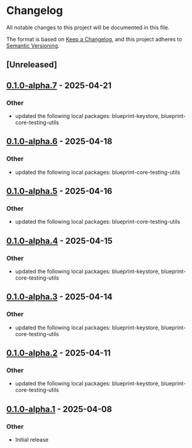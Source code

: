 # Changelog

All notable changes to this project will be documented in this file.

The format is based on [Keep a Changelog](https://keepachangelog.com/en/1.0.0/),
and this project adheres to [Semantic Versioning](https://semver.org/spec/v2.0.0.html).

## [Unreleased]

## [0.1.0-alpha.7](https://github.com/tangle-network/blueprint/compare/blueprint-chain-setup-anvil-v0.1.0-alpha.6...blueprint-chain-setup-anvil-v0.1.0-alpha.7) - 2025-04-21

### Other

- updated the following local packages: blueprint-keystore, blueprint-core-testing-utils

## [0.1.0-alpha.6](https://github.com/tangle-network/blueprint/compare/blueprint-chain-setup-anvil-v0.1.0-alpha.5...blueprint-chain-setup-anvil-v0.1.0-alpha.6) - 2025-04-18

### Other

- updated the following local packages: blueprint-core-testing-utils

## [0.1.0-alpha.5](https://github.com/tangle-network/blueprint/compare/blueprint-chain-setup-anvil-v0.1.0-alpha.4...blueprint-chain-setup-anvil-v0.1.0-alpha.5) - 2025-04-16

### Other

- updated the following local packages: blueprint-core-testing-utils

## [0.1.0-alpha.4](https://github.com/tangle-network/blueprint/compare/blueprint-chain-setup-anvil-v0.1.0-alpha.3...blueprint-chain-setup-anvil-v0.1.0-alpha.4) - 2025-04-15

### Other

- updated the following local packages: blueprint-keystore, blueprint-core-testing-utils

## [0.1.0-alpha.3](https://github.com/tangle-network/blueprint/compare/blueprint-chain-setup-anvil-v0.1.0-alpha.2...blueprint-chain-setup-anvil-v0.1.0-alpha.3) - 2025-04-14

### Other

- updated the following local packages: blueprint-keystore, blueprint-core-testing-utils

## [0.1.0-alpha.2](https://github.com/tangle-network/blueprint/compare/blueprint-chain-setup-anvil-v0.1.0-alpha.1...blueprint-chain-setup-anvil-v0.1.0-alpha.2) - 2025-04-11

### Other

- updated the following local packages: blueprint-keystore, blueprint-core-testing-utils

## [0.1.0-alpha.1](https://github.com/tangle-network/blueprint/releases/tag/blueprint-chain-setup-anvil-v0.1.0-alpha.1) - 2025-04-08

### Other

- Initial release
